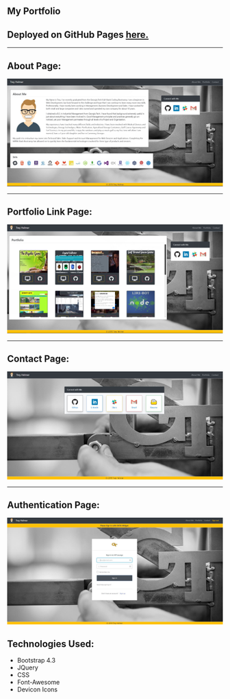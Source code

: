 ## My Portfolio


## Deployed on GitHub Pages <a href="https://pchiii.github.io/my-portfolio/" rel="nofollow"> here.</a>

- - -
## About Page:


![](assets/images/screenshots/about.JPG)

- - -

## Portfolio Link Page:

![](assets/images/screenshots/portfolio.JPG)

- - -
## Contact Page:

![](assets/images/screenshots/contact.JPG)

- - -

## Authentication Page:

![](assets/images/screenshots/okta.JPG)

 
## Technologies Used:

* Bootstrap 4.3
* JQuery
* CSS
* Font-Awesome
* Devicon Icons